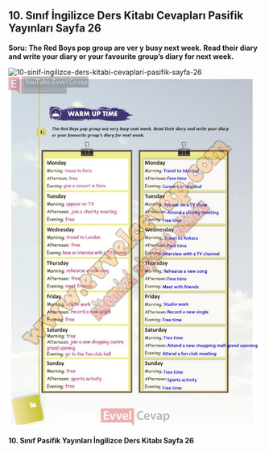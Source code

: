 ## 10. Sınıf İngilizce Ders Kitabı Cevapları Pasifik Yayınları Sayfa 26

**Soru: The Red Boys pop group are ver y busy next week. Read their diary and write your diary or your favourite group’s diary for next week.**

![10-sinif-ingilizce-ders-kitabi-cevaplari-pasifik-sayfa-26]()![10-sinif-ingilizce-ders-kitabi-cevaplari-pasifik-sayfa-26](./image1.webp)

**10. Sınıf Pasifik Yayınları İngilizce Ders Kitabı Sayfa 26**